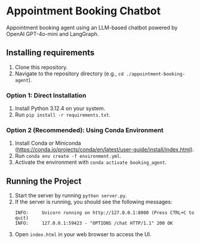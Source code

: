 # Appointment Booking Chatbot
Appointment booking agent using an LLM-based chatbot powered by OpenAI GPT-4o-mini and LangGraph.

## Installing requirements
1. Clone this repository.
2. Navigate to the repository directory (e.g., `cd ./appointment-booking-agent`).
### Option 1: Direct Installation
1. Install Python 3.12.4 on your system.
2. Run `pip install -r requirements.txt`.

### Option 2 (Recommended): Using Conda Environment
1. Install Conda or Miniconda (https://conda.io/projects/conda/en/latest/user-guide/install/index.html).
2. Run `conda env create -f environment.yml`.
3. Activate the environment with `conda activate booking_agent`.

## Running the Project
1. Start the server by running `python server.py`.
2. If the server is running, you should see the following messages:
    ```
    INFO:     Uvicorn running on http://127.0.0.1:8000 (Press CTRL+C to quit)
    INFO:     127.0.0.1:59423 - "OPTIONS /chat HTTP/1.1" 200 OK
    ```
3. Open `index.html` in your web browser to access the UI.
